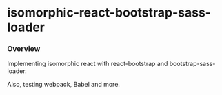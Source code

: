 # isomorphic-react-bootstrap-sass-loader

### Overview
Implementing isomorphic react with react-bootstrap and bootstrap-sass-loader.

Also, testing webpack, Babel and more.